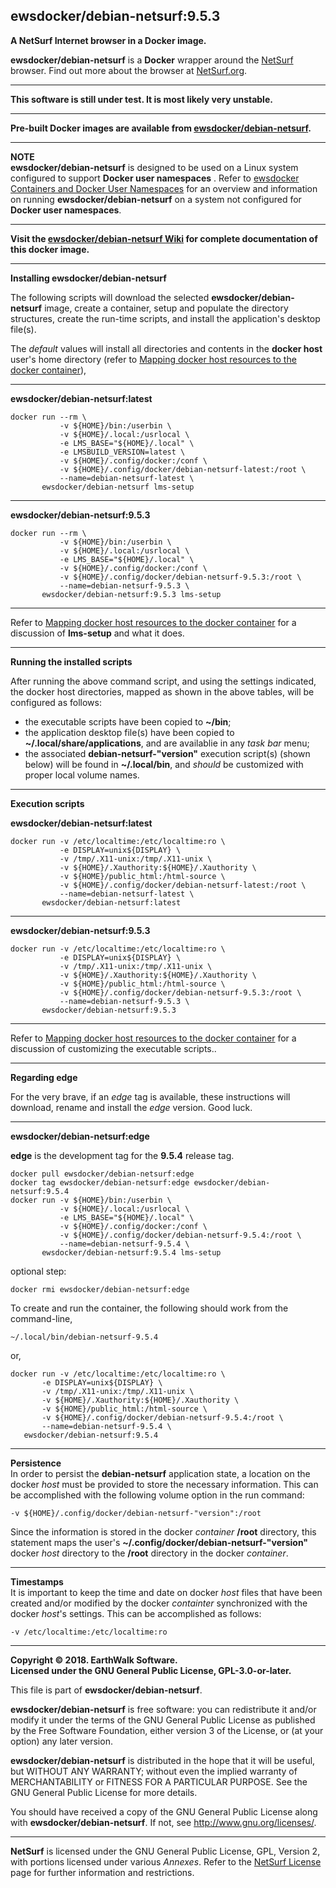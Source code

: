 ## ewsdocker/debian-netsurf:9.5.3  

**A NetSurf Internet browser in a Docker image.**  

**ewsdocker/debian-netsurf** is a **Docker** wrapper around the [NetSurf](http://www.netsurf-browser.org/) browser. Find out more about the browser at [NetSurf.org](http://www.netsurf-browser.org/).
____  

**This software is still under test.  It is most likely very unstable.**  

____  

**Pre-built Docker images are available from [ewsdocker/debian-netsurf](https://hub.docker.com/r/ewsdocker/debian-netsurf).**  

____  

**NOTE**  
**ewsdocker/debian-netsurf** is designed to be used on a Linux system configured to support **Docker user namespaces** .  Refer to [ewsdocker Containers and Docker User Namespaces](https://github.com/ewsdocker/ewsdocker.github.io/wiki/UserNS-Overview) for an overview and information on running **ewsdocker/debian-netsurf** on a system not configured for **Docker user namespaces**.
____  

**Visit the [ewsdocker/debian-netsurf Wiki](https://github.com/ewsdocker/debian-netsurf/wiki/QuickStart) for complete documentation of this docker image.**  
____  

**Installing ewsdocker/debian-netsurf**  

The following scripts will download the selected **ewsdocker/debian-netsurf** image, create a container, setup and populate the directory structures, create the run-time scripts, and install the application's desktop file(s).  

The _default_ values will install all directories and contents in the **docker host** user's home directory (refer to [Mapping docker host resources to the docker container](https://github.com/ewsdocker/debian-netsurf/wiki/QuickStart#mapping)),  

____  

**ewsdocker/debian-netsurf:latest**  
  
    docker run --rm \
               -v ${HOME}/bin:/userbin \
               -v ${HOME}/.local:/usrlocal \
               -e LMS_BASE="${HOME}/.local" \
               -e LMSBUILD_VERSION=latest \
               -v ${HOME}/.config/docker:/conf \
               -v ${HOME}/.config/docker/debian-netsurf-latest:/root \
               --name=debian-netsurf-latest \
           ewsdocker/debian-netsurf lms-setup  

____  

**ewsdocker/debian-netsurf:9.5.3**  
  
    docker run --rm \
               -v ${HOME}/bin:/userbin \
               -v ${HOME}/.local:/usrlocal \
               -e LMS_BASE="${HOME}/.local" \
               -v ${HOME}/.config/docker:/conf \
               -v ${HOME}/.config/docker/debian-netsurf-9.5.3:/root \
               --name=debian-netsurf-9.5.3 \
           ewsdocker/debian-netsurf:9.5.3 lms-setup  

____  
  
Refer to [Mapping docker host resources to the docker container](https://github.com/ewsdocker/debian-netsurf/wiki/QuickStart#mapping) for a discussion of **lms-setup** and what it does.  

____  

**Running the installed scripts**

After running the above command script, and using the settings indicated, the docker host directories, mapped as shown in the above tables, will be configured as follows:

+ the executable scripts have been copied to **~/bin**;  
+ the application desktop file(s) have been copied to **~/.local/share/applications**, and are availablie in any _task bar_ menu;  
+ the associated **debian-netsurf-"version"** execution script(s) (shown below) will be found in **~/.local/bin**, and _should_ be customized with proper local volume names.  

____  

**Execution scripts**  

**ewsdocker/debian-netsurf:latest**
  
    docker run -v /etc/localtime:/etc/localtime:ro \
               -e DISPLAY=unix${DISPLAY} \
               -v /tmp/.X11-unix:/tmp/.X11-unix \
               -v ${HOME}/.Xauthority:${HOME}/.Xauthority \
               -v ${HOME}/public_html:/html-source \
               -v ${HOME}/.config/docker/debian-netsurf-latest:/root \
               --name=debian-netsurf-latest \
           ewsdocker/debian-netsurf:latest  

____  

**ewsdocker/debian-netsurf:9.5.3**
  
    docker run -v /etc/localtime:/etc/localtime:ro \
               -e DISPLAY=unix${DISPLAY} \
               -v /tmp/.X11-unix:/tmp/.X11-unix \
               -v ${HOME}/.Xauthority:${HOME}/.Xauthority \
               -v ${HOME}/public_html:/html-source \
               -v ${HOME}/.config/docker/debian-netsurf-9.5.3:/root \
               --name=debian-netsurf-9.5.3 \
           ewsdocker/debian-netsurf:9.5.3  

____  
Refer to [Mapping docker host resources to the docker container](https://github.com/ewsdocker/debian-netsurf/wiki/QuickStart#mapping) for a discussion of customizing the executable scripts..  

____  

**Regarding edge**  

For the very brave, if an _edge_ tag is available, these instructions will download, rename and install the _edge_ version.  Good luck.  

____  

**ewsdocker/debian-netsurf:edge**  

**edge** is the development tag for the **9.5.4** release tag.

    docker pull ewsdocker/debian-netsurf:edge
    docker tag ewsdocker/debian-netsurf:edge ewsdocker/debian-netsurf:9.5.4
    docker run -v ${HOME}/bin:/userbin \
               -v ${HOME}/.local:/usrlocal \
               -e LMS_BASE="${HOME}/.local" \
               -v ${HOME}/.config/docker:/conf \
               -v ${HOME}/.config/docker/debian-netsurf-9.5.4:/root \
               --name=debian-netsurf-9.5.4 \
           ewsdocker/debian-netsurf:9.5.4 lms-setup  

optional step:

    docker rmi ewsdocker/debian-netsurf:edge  

To create and run the container, the following should work from the command-line, 

    ~/.local/bin/debian-netsurf-9.5.4  

or,

    docker run -v /etc/localtime:/etc/localtime:ro \
           -e DISPLAY=unix${DISPLAY} \
           -v /tmp/.X11-unix:/tmp/.X11-unix \
           -v ${HOME}/.Xauthority:${HOME}/.Xauthority \
           -v ${HOME}/public_html:/html-source \
           -v ${HOME}/.config/docker/debian-netsurf-9.5.4:/root \
           --name=debian-netsurf-9.5.4 \
       ewsdocker/debian-netsurf:9.5.4    

____  

**Persistence**  
In order to persist the **debian-netsurf** application state, a location on the docker _host_ must be provided to store the necessary information.  This can be accomplished with the following volume option in the run command:

    -v ${HOME}/.config/docker/debian-netsurf-"version":/root  

Since the information is stored in the docker _container_ **/root** directory, this statement maps the user's **~/.config/docker/debian-netsurf-"version"** docker _host_ directory to the **/root** directory in the docker _container_.  

____  
**Timestamps**  
It is important to keep the time and date on docker _host_ files that have been created and/or modified by the docker _containter_ synchronized with the docker _host_'s settings. This can be accomplished as follows:

    -v /etc/localtime:/etc/localtime:ro  

____  
**Copyright © 2018. EarthWalk Software.**  
**Licensed under the GNU General Public License, GPL-3.0-or-later.**  

This file is part of **ewsdocker/debian-netsurf**.  

**ewsdocker/debian-netsurf** is free software: you can redistribute 
it and/or modify it under the terms of the GNU General Public License 
as published by the Free Software Foundation, either version 3 of the 
License, or (at your option) any later version.  

**ewsdocker/debian-netsurf** is distributed in the hope that it will 
be useful, but WITHOUT ANY WARRANTY; without even the implied warranty 
of MERCHANTABILITY or FITNESS FOR A PARTICULAR PURPOSE.  See the
GNU General Public License for more details.  

You should have received a copy of the GNU General Public License
along with **ewsdocker/debian-netsurf**.  If not, see 
<http://www.gnu.org/licenses/>.  

____  

**NetSurf** is licensed under the GNU General Public License, GPL, Version 2, with portions licensed under various _Annexes_.  Refer to the [NetSurf License](http://www.netsurf-browser.org/about/licence.html) page for further information and restrictions.  
